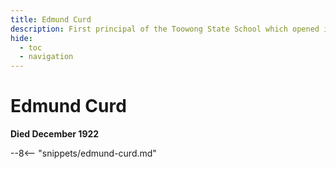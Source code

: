 ```yaml
---
title: Edmund Curd
description: First principal of the Toowong State School which opened in January 1880
hide:
  - toc
  - navigation 
---
```


# Edmund Curd

**Died December 1922**

--8<-- "snippets/edmund-curd.md"
